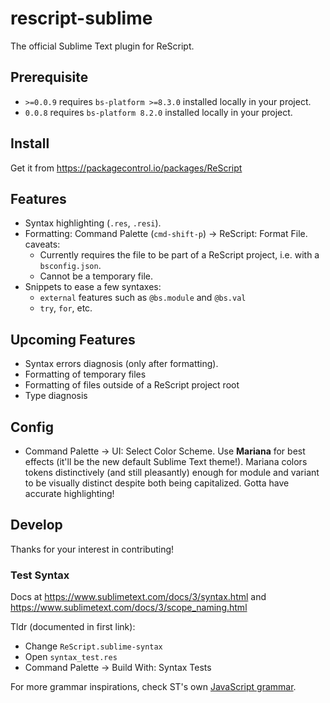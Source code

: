 # rescript-sublime

The official Sublime Text plugin for ReScript.

## Prerequisite

- `>=0.0.9` requires `bs-platform >=8.3.0` installed locally in your project.
- `0.0.8` requires `bs-platform 8.2.0` installed locally in your project.

## Install

Get it from https://packagecontrol.io/packages/ReScript

## Features

- Syntax highlighting (`.res`, `.resi`).
- Formatting: Command Palette (`cmd-shift-p`) -> ReScript: Format File. caveats:
  - Currently requires the file to be part of a ReScript project, i.e. with a `bsconfig.json`.
  - Cannot be a temporary file.
- Snippets to ease a few syntaxes:
  - `external` features such as `@bs.module` and `@bs.val`
  - `try`, `for`, etc.

## Upcoming Features

- Syntax errors diagnosis (only after formatting).
- Formatting of temporary files
- Formatting of files outside of a ReScript project root
- Type diagnosis

## Config

- Command Palette -> UI: Select Color Scheme. Use **Mariana** for best effects (it'll be the new default Sublime Text theme!). Mariana colors tokens distinctively (and still pleasantly) enough for module and variant to be visually distinct despite both being capitalized. Gotta have accurate highlighting!

<!-- - Open this repo's `Default.sublime-settings`, put in the absolute path to the formatter exe in `optionalGlobalFormatter`. -->

<!-- To format: cmd-shift-r -->

## Develop

Thanks for your interest in contributing!

### Test Syntax

Docs at https://www.sublimetext.com/docs/3/syntax.html and https://www.sublimetext.com/docs/3/scope_naming.html

Tldr (documented in first link):

- Change `ReScript.sublime-syntax`
- Open `syntax_test.res`
- Command Palette -> Build With: Syntax Tests

For more grammar inspirations, check ST's own [JavaScript grammar](https://github.com/sublimehq/Packages/blob/2c66f1fdea0dbc74aaa3b1c2f904040e9c1aaefa/JavaScript/JavaScript.sublime-syntax).